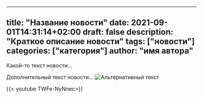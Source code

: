 
---
title: "Название новости"
date: 2021-09-01T14:31:14+02:00
draft: false
description: "Краткое описание новости"
tags: ["новости"]
categories: ["категория"]
author: "имя автора"
---

Какой-то текст новости...

<!--more-->

Дополнительный текст новости...
![Альтернативный текст](/landscape.jpg "Заголовок изображения")

{{< youtube TWFe-NyNnec>}}
